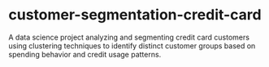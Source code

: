 # customer-segmentation-credit-card
A data science project analyzing and segmenting credit card customers using clustering techniques to identify distinct customer groups based on spending behavior and credit usage patterns.
